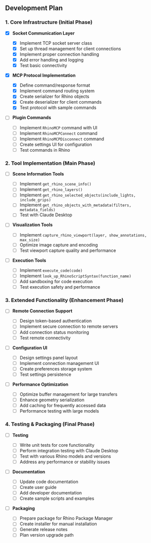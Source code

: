 ## Development Plan

### 1. Core Infrastructure (Initial Phase)

- [x] **Socket Communication Layer**

  - [x] Implement TCP socket server class
  - [x] Set up thread management for client connections
  - [x] Implement proper connection handling
  - [x] Add error handling and logging
  - [x] Test basic connectivity

- [x] **MCP Protocol Implementation**

  - [x] Define command/response format
  - [x] Implement command routing system
  - [x] Create serializer for Rhino objects
  - [x] Create deserializer for client commands
  - [x] Test protocol with sample commands

- [ ] **Plugin Commands**
  - [ ] Implement `RhinoMCP` command with UI
  - [ ] Implement `RhinoMCPConnect` command
  - [ ] Implement `RhinoMCPDisconnect` command
  - [ ] Create settings UI for configuration
  - [ ] Test commands in Rhino

### 2. Tool Implementation (Main Phase)

- [ ] **Scene Information Tools**

  - [ ] Implement `get_rhino_scene_info()`
  - [ ] Implement `get_rhino_layers()`
  - [ ] Implement `get_rhino_selected_objects(include_lights, include_grips)`
  - [ ] Implement `get_rhino_objects_with_metadata(filters, metadata_fields)`
  - [ ] Test with Claude Desktop

- [ ] **Visualization Tools**

  - [ ] Implement `capture_rhino_viewport(layer, show_annotations, max_size)`
  - [ ] Optimize image capture and encoding
  - [ ] Test viewport capture quality and performance

- [ ] **Execution Tools**
  - [ ] Implement `execute_code(code)`
  - [ ] Implement `look_up_RhinoScriptSyntax(function_name)`
  - [ ] Add sandboxing for code execution
  - [ ] Test execution safety and performance

### 3. Extended Functionality (Enhancement Phase)

- [ ] **Remote Connection Support**

  - [ ] Design token-based authentication
  - [ ] Implement secure connection to remote servers
  - [ ] Add connection status monitoring
  - [ ] Test remote connectivity

- [ ] **Configuration UI**

  - [ ] Design settings panel layout
  - [ ] Implement connection management UI
  - [ ] Create preferences storage system
  - [ ] Test settings persistence

- [ ] **Performance Optimization**
  - [ ] Optimize buffer management for large transfers
  - [ ] Enhance geometry serialization
  - [ ] Add caching for frequently accessed data
  - [ ] Performance testing with large models

### 4. Testing & Packaging (Final Phase)

- [ ] **Testing**

  - [ ] Write unit tests for core functionality
  - [ ] Perform integration testing with Claude Desktop
  - [ ] Test with various Rhino models and versions
  - [ ] Address any performance or stability issues

- [ ] **Documentation**

  - [ ] Update code documentation
  - [ ] Create user guide
  - [ ] Add developer documentation
  - [ ] Create sample scripts and examples

- [ ] **Packaging**
  - [ ] Prepare package for Rhino Package Manager
  - [ ] Create installer for manual installation
  - [ ] Generate release notes
  - [ ] Plan version upgrade path
